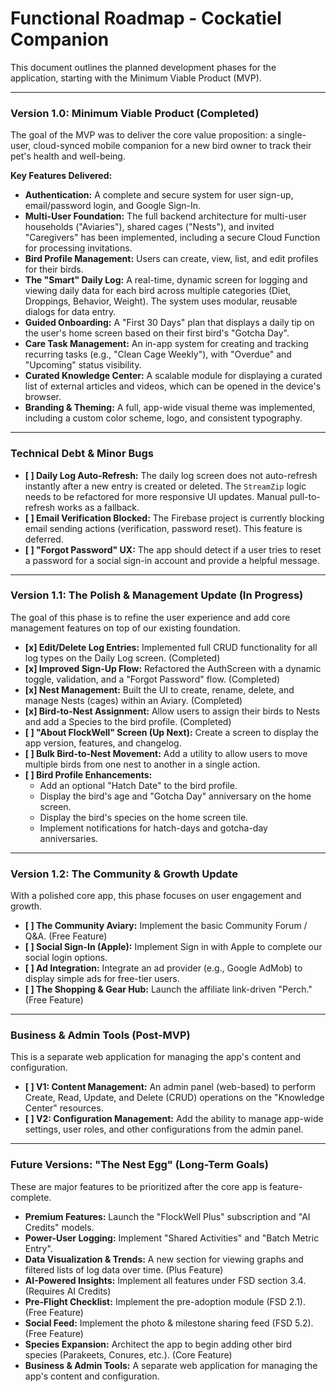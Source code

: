 # Functional Roadmap - Cockatiel Companion

This document outlines the planned development phases for the application, starting with the Minimum Viable Product (MVP).

---

### **Version 1.0: Minimum Viable Product (Completed)**

The goal of the MVP was to deliver the core value proposition: a single-user, cloud-synced mobile companion for a new bird owner to track their pet's health and well-being.

**Key Features Delivered:**
*   **Authentication:** A complete and secure system for user sign-up, email/password login, and Google Sign-In.
*   **Multi-User Foundation:** The full backend architecture for multi-user households ("Aviaries"), shared cages ("Nests"), and invited "Caregivers" has been implemented, including a secure Cloud Function for processing invitations.
*   **Bird Profile Management:** Users can create, view, list, and edit profiles for their birds.
*   **The "Smart" Daily Log:** A real-time, dynamic screen for logging and viewing daily data for each bird across multiple categories (Diet, Droppings, Behavior, Weight). The system uses modular, reusable dialogs for data entry.
*   **Guided Onboarding:** A "First 30 Days" plan that displays a daily tip on the user's home screen based on their first bird's "Gotcha Day".
*   **Care Task Management:** An in-app system for creating and tracking recurring tasks (e.g., "Clean Cage Weekly"), with "Overdue" and "Upcoming" status visibility.
*   **Curated Knowledge Center:** A scalable module for displaying a curated list of external articles and videos, which can be opened in the device's browser.
*   **Branding & Theming:** A full, app-wide visual theme was implemented, including a custom color scheme, logo, and consistent typography.

---
### **Technical Debt & Minor Bugs**

*   **[ ] Daily Log Auto-Refresh:** The daily log screen does not auto-refresh instantly after a new entry is created or deleted. The `StreamZip` logic needs to be refactored for more responsive UI updates. Manual pull-to-refresh works as a fallback.
*   **[ ] Email Verification Blocked:** The Firebase project is currently blocking email sending actions (verification, password reset). This feature is deferred.
*   **[ ] "Forgot Password" UX:** The app should detect if a user tries to reset a password for a social sign-in account and provide a helpful message.

---
### **Version 1.1: The Polish & Management Update (In Progress)**

The goal of this phase is to refine the user experience and add core management features on top of our existing foundation.

*   **[x] Edit/Delete Log Entries:** Implemented full CRUD functionality for all log types on the Daily Log screen. (Completed)
*   **[x] Improved Sign-Up Flow:** Refactored the AuthScreen with a dynamic toggle, validation, and a "Forgot Password" flow. (Completed)
*   **[x] Nest Management:** Built the UI to create, rename, delete, and manage Nests (cages) within an Aviary. (Completed)
*   **[x] Bird-to-Nest Assignment:** Allow users to assign their birds to Nests and add a Species to the bird profile. (Completed)
*   **[ ] "About FlockWell" Screen (Up Next):** Create a screen to display the app version, features, and changelog.
*   **[ ] Bulk Bird-to-Nest Movement:** Add a utility to allow users to move multiple birds from one nest to another in a single action.
*   **[ ] Bird Profile Enhancements:**
    *   Add an optional "Hatch Date" to the bird profile.
    *   Display the bird's age and "Gotcha Day" anniversary on the home screen.
    *   Display the bird's species on the home screen tile.
    *   Implement notifications for hatch-days and gotcha-day anniversaries.

---
### **Version 1.2: The Community & Growth Update**

With a polished core app, this phase focuses on user engagement and growth.

*   **[ ] The Community Aviary:** Implement the basic Community Forum / Q&A. (Free Feature)
*   **[ ] Social Sign-In (Apple):** Implement Sign in with Apple to complete our social login options.
*   **[ ] Ad Integration:** Integrate an ad provider (e.g., Google AdMob) to display simple ads for free-tier users.
*   **[ ] The Shopping & Gear Hub:** Launch the affiliate link-driven "Perch." (Free Feature)

---

### **Business & Admin Tools (Post-MVP)**

This is a separate web application for managing the app's content and configuration.

*   **[ ] V1: Content Management:** An admin panel (web-based) to perform Create, Read, Update, and Delete (CRUD) operations on the "Knowledge Center" resources.
*   **[ ] V2: Configuration Management:** Add the ability to manage app-wide settings, user roles, and other configurations from the admin panel.

---

### **Future Versions: "The Nest Egg" (Long-Term Goals)**

These are major features to be prioritized after the core app is feature-complete.

*   **Premium Features:** Launch the "FlockWell Plus" subscription and "AI Credits" models.
*   **Power-User Logging:** Implement "Shared Activities" and "Batch Metric Entry".
*   **Data Visualization & Trends:** A new section for viewing graphs and filtered lists of log data over time. (Plus Feature)
*   **AI-Powered Insights:** Implement all features under FSD section 3.4. (Requires AI Credits)
*   **Pre-Flight Checklist:** Implement the pre-adoption module (FSD 2.1). (Free Feature)
*   **Social Feed:** Implement the photo & milestone sharing feed (FSD 5.2). (Free Feature)
*   **Species Expansion:** Architect the app to begin adding other bird species (Parakeets, Conures, etc.). (Core Feature)
*   **Business & Admin Tools:** A separate web application for managing the app's content and configuration.